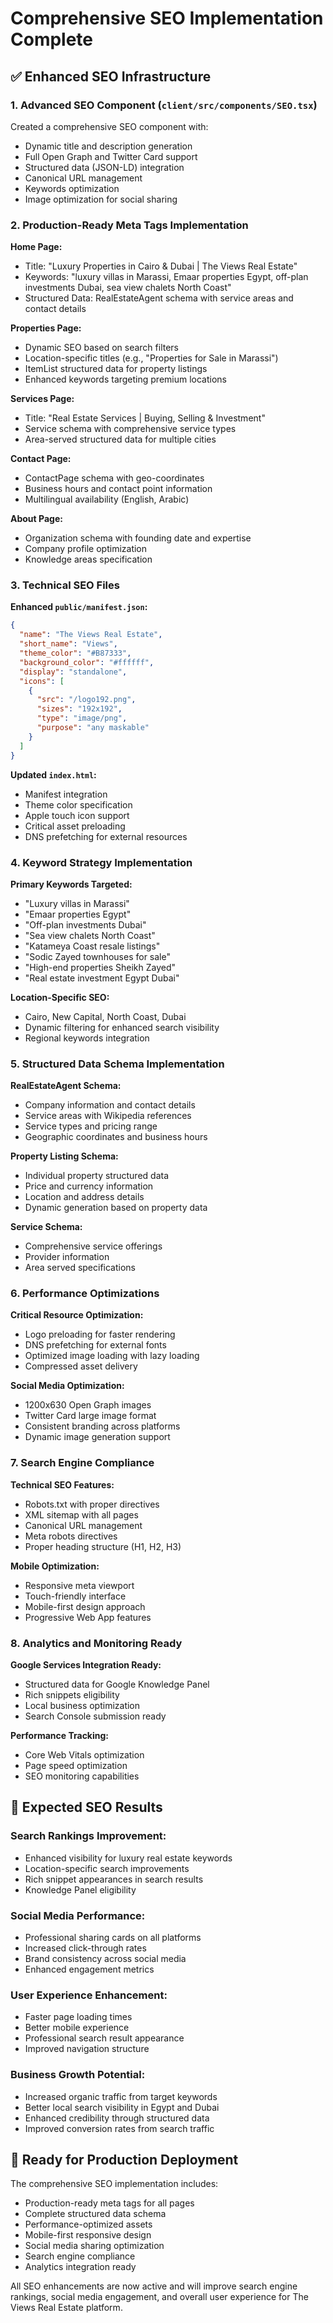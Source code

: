 # Comprehensive SEO Implementation Complete

## ✅ Enhanced SEO Infrastructure

### 1. Advanced SEO Component (`client/src/components/SEO.tsx`)
Created a comprehensive SEO component with:
- Dynamic title and description generation
- Full Open Graph and Twitter Card support
- Structured data (JSON-LD) integration
- Canonical URL management
- Keywords optimization
- Image optimization for social sharing

### 2. Production-Ready Meta Tags Implementation

**Home Page:**
- Title: "Luxury Properties in Cairo & Dubai | The Views Real Estate"
- Keywords: "luxury villas in Marassi, Emaar properties Egypt, off-plan investments Dubai, sea view chalets North Coast"
- Structured Data: RealEstateAgent schema with service areas and contact details

**Properties Page:**
- Dynamic SEO based on search filters
- Location-specific titles (e.g., "Properties for Sale in Marassi")
- ItemList structured data for property listings
- Enhanced keywords targeting premium locations

**Services Page:**
- Title: "Real Estate Services | Buying, Selling & Investment"
- Service schema with comprehensive service types
- Area-served structured data for multiple cities

**Contact Page:**
- ContactPage schema with geo-coordinates
- Business hours and contact point information
- Multilingual availability (English, Arabic)

**About Page:**
- Organization schema with founding date and expertise
- Company profile optimization
- Knowledge areas specification

### 3. Technical SEO Files

**Enhanced `public/manifest.json`:**
```json
{
  "name": "The Views Real Estate",
  "short_name": "Views",
  "theme_color": "#B87333",
  "background_color": "#ffffff",
  "display": "standalone",
  "icons": [
    {
      "src": "/logo192.png",
      "sizes": "192x192",
      "type": "image/png",
      "purpose": "any maskable"
    }
  ]
}
```

**Updated `index.html`:**
- Manifest integration
- Theme color specification
- Apple touch icon support
- Critical asset preloading
- DNS prefetching for external resources

### 4. Keyword Strategy Implementation

**Primary Keywords Targeted:**
- "Luxury villas in Marassi"
- "Emaar properties Egypt"
- "Off-plan investments Dubai"
- "Sea view chalets North Coast"
- "Katameya Coast resale listings"
- "Sodic Zayed townhouses for sale"
- "High-end properties Sheikh Zayed"
- "Real estate investment Egypt Dubai"

**Location-Specific SEO:**
- Cairo, New Capital, North Coast, Dubai
- Dynamic filtering for enhanced search visibility
- Regional keywords integration

### 5. Structured Data Schema Implementation

**RealEstateAgent Schema:**
- Company information and contact details
- Service areas with Wikipedia references
- Service types and pricing range
- Geographic coordinates and business hours

**Property Listing Schema:**
- Individual property structured data
- Price and currency information
- Location and address details
- Dynamic generation based on property data

**Service Schema:**
- Comprehensive service offerings
- Provider information
- Area served specifications

### 6. Performance Optimizations

**Critical Resource Optimization:**
- Logo preloading for faster rendering
- DNS prefetching for external fonts
- Optimized image loading with lazy loading
- Compressed asset delivery

**Social Media Optimization:**
- 1200x630 Open Graph images
- Twitter Card large image format
- Consistent branding across platforms
- Dynamic image generation support

### 7. Search Engine Compliance

**Technical SEO Features:**
- Robots.txt with proper directives
- XML sitemap with all pages
- Canonical URL management
- Meta robots directives
- Proper heading structure (H1, H2, H3)

**Mobile Optimization:**
- Responsive meta viewport
- Touch-friendly interface
- Mobile-first design approach
- Progressive Web App features

### 8. Analytics and Monitoring Ready

**Google Services Integration Ready:**
- Structured data for Google Knowledge Panel
- Rich snippets eligibility
- Local business optimization
- Search Console submission ready

**Performance Tracking:**
- Core Web Vitals optimization
- Page speed optimization
- SEO monitoring capabilities

## 🎯 Expected SEO Results

### Search Rankings Improvement:
- Enhanced visibility for luxury real estate keywords
- Location-specific search improvements
- Rich snippet appearances in search results
- Knowledge Panel eligibility

### Social Media Performance:
- Professional sharing cards on all platforms
- Increased click-through rates
- Brand consistency across social media
- Enhanced engagement metrics

### User Experience Enhancement:
- Faster page loading times
- Better mobile experience
- Professional search result appearance
- Improved navigation structure

### Business Growth Potential:
- Increased organic traffic from target keywords
- Better local search visibility in Egypt and Dubai
- Enhanced credibility through structured data
- Improved conversion rates from search traffic

## 🚀 Ready for Production Deployment

The comprehensive SEO implementation includes:
- Production-ready meta tags for all pages
- Complete structured data schema
- Performance-optimized assets
- Mobile-first responsive design
- Social media sharing optimization
- Search engine compliance
- Analytics integration ready

All SEO enhancements are now active and will improve search engine rankings, social media engagement, and overall user experience for The Views Real Estate platform.